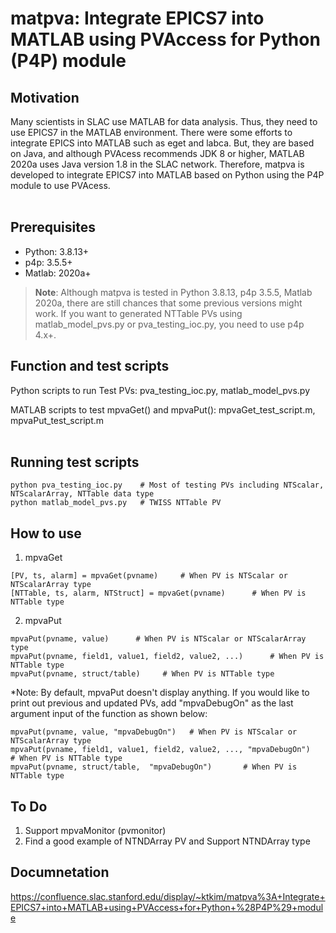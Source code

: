 # matpva: Integrate EPICS7 into MATLAB using PVAccess for Python (P4P) module

## Motivation
Many scientists in SLAC use MATLAB for data analysis. Thus, they need to use EPICS7 in the MATLAB environment. There were some efforts to integrate EPICS into MATLAB such as eget and labca. But, they are based on Java, and although PVAcess recommends JDK 8 or higher, MATLAB 2020a uses Java version 1.8 in the SLAC network. Therefore, matpva is developed to integrate EPICS7 into MATLAB based on Python using the P4P module to use PVAcess.
<br /><br />

## Prerequisites
- Python: 3.8.13+
- p4p: 3.5.5+
- Matlab: 2020a+

> **Note**: Although matpva is tested in Python 3.8.13, p4p 3.5.5, Matlab 2020a, there are still chances that some previous versions might work. If you want to generated NTTable PVs using matlab_model_pvs.py or pva_testing_ioc.py, you need to use p4p 4.x+.

## Function and test scripts
Python scripts to run Test PVs: pva_testing_ioc.py, matlab_model_pvs.py

MATLAB scripts to test mpvaGet() and mpvaPut(): mpvaGet_test_script.m, mpvaPut_test_script.m 
<br /><br />

## Running test scripts
```
python pva_testing_ioc.py    # Most of testing PVs including NTScalar, NTScalarArray, NTTable data type
python matlab_model_pvs.py   # TWISS NTTable PV
```

## How to use
1. mpvaGet
```
[PV, ts, alarm] = mpvaGet(pvname)     # When PV is NTScalar or NTScalarArray type
[NTTable, ts, alarm, NTStruct] = mpvaGet(pvname)      # When PV is NTTable type     
```
2. mpvaPut
```
mpvaPut(pvname, value)      # When PV is NTScalar or NTScalarArray type
mpvaPut(pvname, field1, value1, field2, value2, ...)      # When PV is NTTable type
mpvaPut(pvname, struct/table)     # When PV is NTTable type
```

*Note: By default, mpvaPut doesn't display anything. If you would like to print out previous and updated PVs, add "mpvaDebugOn" as the last argument input of the function as shown below:
```
mpvaPut(pvname, value, "mpvaDebugOn")   # When PV is NTScalar or NTScalarArray type
mpvaPut(pvname, field1, value1, field2, value2, ..., "mpvaDebugOn")     # When PV is NTTable type
mpvaPut(pvname, struct/table,  "mpvaDebugOn")       # When PV is NTTable type
```

## To Do
1. Support mpvaMonitor (pvmonitor)
2. Find a good example of NTNDArray PV and Support NTNDArray type


## Documnetation
https://confluence.slac.stanford.edu/display/~ktkim/matpva%3A+Integrate+EPICS7+into+MATLAB+using+PVAccess+for+Python+%28P4P%29+module
